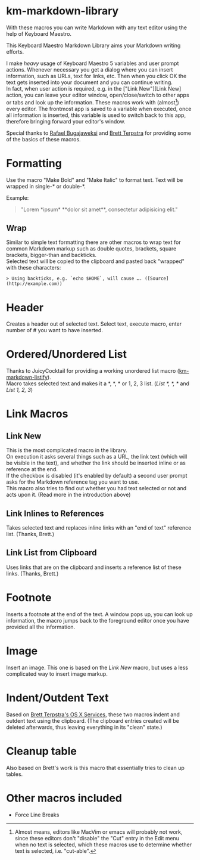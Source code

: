 km-markdown-library
===================

With these macros you can write Markdown with any text editor using the help of Keyboard Maestro.

This Keyboard Maestro Markdown Library aims your Markdown writing efforts.   

I make *heavy* usage of Keyboard Maestro 5 variables and user prompt actions. Whenever necessary you get a dialog where you can insert information, such as URLs, text for links, etc. Then when you click OK the text gets inserted into your document and you can continue writing.  
In fact, when user action is required, e.g. in the ["Link New"][Link New] action, you can leave your editor window, open/close/switch to other apps or tabs and look up the information. These macros work with (almost[^disclaimer_almost]) every editor. The frontmost app is saved to a variable when executed, once all information is inserted, this variable is used to switch back to this app, therefore bringing forward your editor's window.

Special thanks to [Rafael Bugajaweksi](https://github.com/rbugajewski/) and [Brett Terpstra](http://brettterpstra.com) for providing some of the basics of these macros.

# Formatting #

Use the macro "Make Bold" and "Make Italic" to format text. Text will be wrapped in single-\* or double-\*.

Example:

> "Lorem \*ipsum\* \*\*dolor sit amet\*\*, consectetur adipisicing elit."

## Wrap ##

Similar to simple text formatting there are other macros to wrap text for common Markdown markup such as double quotes, brackets, square brackets, bigger-than and backticks.   
Selected text will be copied to the clipboard and pasted back "wrapped" with these characters: 

	> Using backticks, e.g. `echo $HOME`, will cause …. ([Source](http://example.com))

# Header #

Creates a header out of selected text. Select text, execute macro, enter number of \# you want to have inserted.

# Ordered/Unordered List #

Thanks to JuicyCocktail for providing a working unordered list macro ([km-markdown-listify](https://github.com/rbugajewski/km-markdown-listify)).   
Macro takes selected text and makes it a \*, \*, \* or 1, 2, 3 list. (*List \*, \*, \** and *List 1, 2, 3*)

# Link Macros #

## Link New ##

This is the most complicated macro in the library.  
On execution it asks several things such as a URL, the link text (which will be visible in the text), and whether the link should be inserted inline or as reference at the end.  
If the checkbox is disabled (it's enabled by default) a second user prompt asks for the Markdown reference tag you want to use.  
This macro also tries to find out whether you had text selected or not and acts upon it. (Read more in the introduction above)

## Link Inlines to References ##

Takes selected text and replaces inline links with an "end of text" reference list. (Thanks, Brett.)

## Link List from Clipboard ##

Uses links that are on the clipboard and inserts a reference list of these links. (Thanks, Brett.)

# Footnote #

Inserts a footnote at the end of the text. A window pops up, you can look up information, the macro jumps back to the foreground editor once you have provided all the information.

# Image #

Insert an image. This one is based on the *Link New* macro, but uses a less complicated way to insert image markup.

# Indent/Outdent Text #

Based on [Brett Terpstra's OS X Services](http://brettterpstra.com/project/markdown-service-tools/ "Brett Terpstra's OS X Services"), these two macros indent and outdent text using the clipboard. (The clipboard entries created will be deleted afterwards, thus leaving everything in its "clean" state.)

# Cleanup table #

Also based on Brett's work is this macro that essentially tries to clean up tables.

# Other macros included #

* Force Line Breaks


[^disclaimer_almost]: Almost means, editors like MacVim or emacs will probably not work, since these editors don't "disable" the "Cut" entry in the Edit menu when no text is selected, which these macros use to determine whether text is selected, i.e. "cut-able".